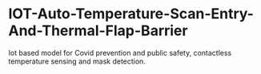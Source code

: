 # IOT-Auto-Temperature-Scan-Entry-And-Thermal-Flap-Barrier
Iot based model for Covid prevention and public safety, contactless  temperature sensing and mask detection.
